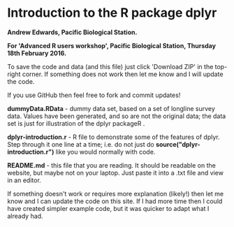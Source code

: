 # Introduction to the R package dplyr

**Andrew Edwards, Pacific Biological Station.**

**For 'Advanced R users workshop', Pacific Biological Station, Thursday 18th February 2016.**

To save the code and data (and this file) just click 'Download ZIP' in the top-right corner. If something does not work then let me know and I will update the code.

If you use GitHub then feel free to fork and commit updates! 

**dummyData.RData** - dummy data set, based on a set of longline survey data. Values have been generated, and so are not the original data; the data set is just for illustration of the dplyr packageR .

**dplyr-introduction.r** - R file to demonstrate some of the features of dplyr. Step through it one line at a time; i.e. do not just do **source("dplyr-introduction.r")** like you would normally with code.

**README.md** - this file that you are reading. It should be readable on the website, but maybe not on your laptop. Just paste it into a .txt file and view in an editor. 

If something doesn't work or requires more explanation (likely!) then let me know and I can update the code on this site. If I had more time then I could have created  simpler example code, but it was quicker to adapt what I already had. 


 


